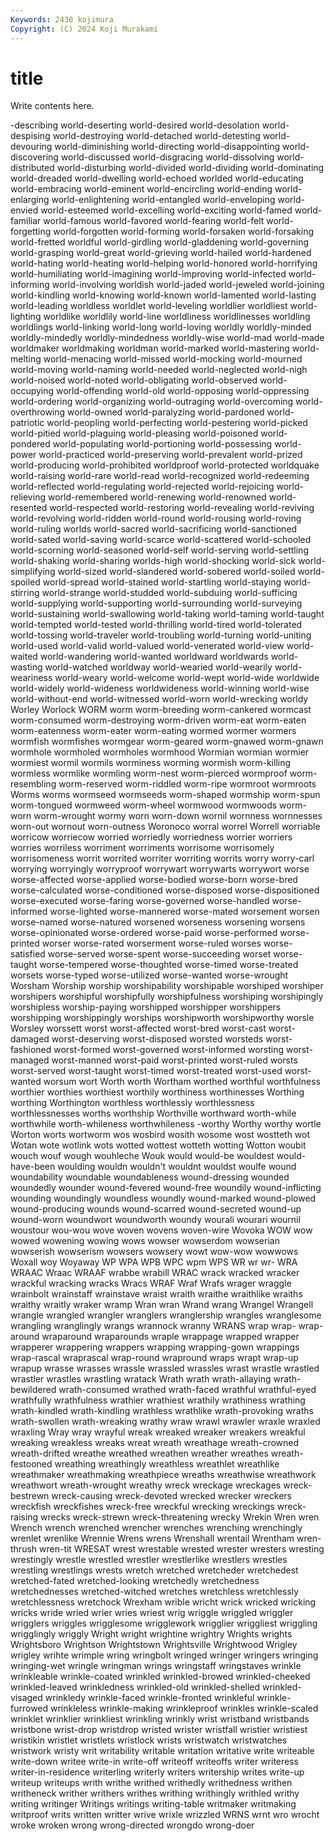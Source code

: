 ```yaml
---
Keywords: 2430 kojimura
Copyright: (C) 2024 Koji Murakami
---
```


# title

Write contents here.



-describing
world-deserting world-desired world-desolation world-despising world-destroying world-detached world-detesting world-devouring world-diminishing world-directing
world-disappointing world-discovering world-discussed world-disgracing world-dissolving world-distributed world-disturbing world-divided world-dividing world-dominating
world-dreaded world-dwelling world-echoed worlded world-educating world-embracing world-eminent world-encircling world-ending world-enlarging
world-enlightening world-entangled world-enveloping world-envied world-esteemed world-excelling world-exciting world-famed world-familiar world-famous
world-favored world-fearing world-felt world-forgetting world-forgotten world-forming world-forsaken world-forsaking world-fretted worldful
world-girdling world-gladdening world-governing world-grasping world-great world-grieving world-hailed world-hardened world-hating world-heating
world-helping world-honored world-horrifying world-humiliating world-imagining world-improving world-infected world-informing world-involving worldish
world-jaded world-jeweled world-joining world-kindling world-knowing world-known world-lamented world-lasting world-leading worldless
worldlet world-leveling worldlier worldliest world-lighting worldlike worldlily world-line worldliness worldlinesses
worldling worldlings world-linking world-long world-loving worldly worldly-minded worldly-mindedly worldly-mindedness worldly-wise
world-mad world-made worldmaker worldmaking worldman world-marked world-mastering world-melting world-menacing world-missed
world-mocking world-mourned world-moving world-naming world-needed world-neglected world-nigh world-noised world-noted world-obligating
world-observed world-occupying world-offending world-old world-opposing world-oppressing world-ordering world-organizing world-outraging world-overcoming
world-overthrowing world-owned world-paralyzing world-pardoned world-patriotic world-peopling world-perfecting world-pestering world-picked world-pitied
world-plaguing world-pleasing world-poisoned world-pondered world-populating world-portioning world-possessing world-power world-practiced world-preserving
world-prevalent world-prized world-producing world-prohibited worldproof world-protected worldquake world-raising world-rare world-read
world-recognized world-redeeming world-reflected world-regulating world-rejected world-rejoicing world-relieving world-remembered world-renewing world-renowned
world-resented world-respected world-restoring world-revealing world-reviving world-revolving world-ridden world-round world-rousing world-roving
world-ruling worlds world-sacred world-sacrificing world-sanctioned world-sated world-saving world-scarce world-scattered world-schooled
world-scorning world-seasoned world-self world-serving world-settling world-shaking world-sharing worlds-high world-shocking world-sick
world-simplifying world-sized world-slandered world-sobered world-soiled world-spoiled world-spread world-stained world-startling world-staying
world-stirring world-strange world-studded world-subduing world-sufficing world-supplying world-supporting world-surrounding world-surveying world-sustaining
world-swallowing world-taking world-taming world-taught world-tempted world-tested world-thrilling world-tired world-tolerated world-tossing
world-traveler world-troubling world-turning world-uniting world-used world-valid world-valued world-venerated world-view world-waited
world-wandering world-wanted worldward worldwards world-wasting world-watched worldway world-wearied world-wearily world-weariness
world-weary world-welcome world-wept world-wide worldwide world-widely world-wideness worldwideness world-winning world-wise
world-without-end world-witnessed world-worn world-wrecking worldy Worley Worlock WORM worm worm-breeding
worm-cankered wormcast worm-consumed worm-destroying worm-driven worm-eat worm-eaten worm-eatenness worm-eater worm-eating
wormed wormer wormers wormfish wormfishes wormgear worm-geared worm-gnawed worm-gnawn wormhole
wormholed wormholes wormhood Wormian wormian wormier wormiest wormil wormils worminess
worming wormish worm-killing wormless wormlike wormling worm-nest worm-pierced wormproof worm-resembling
worm-reserved worm-riddled worm-ripe wormroot wormroots Worms worms wormseed wormseeds worm-shaped
wormship worm-spun worm-tongued wormweed worm-wheel wormwood wormwoods worm-worn worm-wrought wormy
worn worn-down wornil wornness wornnesses worn-out wornout worn-outness Woronoco worral
worrel Worrell worriable worricow worriecow worried worriedly worriedness worrier worriers
worries worriless worriment worriments worrisome worrisomely worrisomeness worrit worrited worriter
worriting worrits worry worry-carl worrying worryingly worryproof worrywart worrywarts worrywort
worse worse-affected worse-applied worse-bodied worse-born worse-bred worse-calculated worse-conditioned worse-disposed worse-dispositioned
worse-executed worse-faring worse-governed worse-handled worse-informed worse-lighted worse-mannered worse-mated worsement worsen
worse-named worse-natured worsened worseness worsening worsens worse-opinionated worse-ordered worse-paid worse-performed
worse-printed worser worse-rated worserment worse-ruled worses worse-satisfied worse-served worse-spent worse-succeeding
worset worse-taught worse-tempered worse-thoughted worse-timed worse-treated worsets worse-typed worse-utilized worse-wanted
worse-wrought Worsham Worship worship worshipability worshipable worshiped worshiper worshipers worshipful
worshipfully worshipfulness worshiping worshipingly worshipless worship-paying worshipped worshipper worshippers worshipping
worshippingly worships worshipworth worshipworthy worsle Worsley worssett worst worst-affected worst-bred
worst-cast worst-damaged worst-deserving worst-disposed worsted worsteds worst-fashioned worst-formed worst-governed worst-informed
worsting worst-managed worst-manned worst-paid worst-printed worst-ruled worsts worst-served worst-taught worst-timed
worst-treated worst-used worst-wanted worsum wort Worth worth Wortham worthed worthful
worthfulness worthier worthies worthiest worthily worthiness worthinesses Worthing worthing Worthington
worthless worthlessly worthlessness worthlessnesses worths worthship Worthville worthward worth-while worthwhile
worth-whileness worthwhileness -worthy Worthy worthy wortle Worton worts wortworm wos
wosbird wosith wosome wost wostteth wot Wotan wote wotlink wots
wotted wottest wotteth wotting Wotton woubit wouch wouf wough wouhleche
Wouk would would-be wouldest would-have-been woulding wouldn wouldn't wouldnt wouldst
woulfe wound woundability woundable woundableness wound-dressing wounded woundedly wounder wound-fevered
wound-free woundily wound-inflicting wounding woundingly woundless woundly wound-marked wound-plowed wound-producing
wounds wound-scarred wound-secreted wound-up wound-worn woundwort woundworth woundy wourali wourari
wournil woustour wou-wou wove woven wovens woven-wire Wovoka WOW wow
wowed wowening wowing wows wowser wowserdom wowserian wowserish wowserism wowsers
wowsery wowt wow-wow wowwows Woxall woy Woyaway WP WPA WPB
WPC wpm WPS WR wr wr- WRA WRAAC Wraac WRAAF
wrabbe wrabill WRAC wrack wracked wracker wrackful wracking wracks Wracs
WRAF Wraf Wrafs wrager wraggle wrainbolt wrainstaff wrainstave wraist wraith
wraithe wraithlike wraiths wraithy wraitly wraker wramp Wran wran Wrand
wrang Wrangel Wrangell wrangle wrangled wrangler wranglers wranglership wrangles wranglesome
wrangling wranglingly wrangs wrannock wranny WRANS wrap wrap- wrap-around wraparound
wraparounds wraple wrappage wrapped wrapper wrapperer wrappering wrappers wrapping wrapping-gown
wrappings wrap-rascal wraprascal wrap-round wrapround wraps wrapt wrap-up wrapup wrasse
wrasses wrassle wrassled wrassles wrast wrastle wrastled wrastler wrastles wrastling
wratack Wrath wrath wrath-allaying wrath-bewildered wrath-consumed wrathed wrath-faced wrathful wrathful-eyed
wrathfully wrathfulness wrathier wrathiest wrathily wrathiness wrathing wrath-kindled wrath-kindling wrathless
wrathlike wrath-provoking wraths wrath-swollen wrath-wreaking wrathy wraw wrawl wrawler wraxle
wraxled wraxling Wray wray wrayful wreak wreaked wreaker wreakers wreakful
wreaking wreakless wreaks wreat wreath wreathage wreath-crowned wreath-drifted wreathe wreathed
wreathen wreather wreathes wreath-festooned wreathing wreathingly wreathless wreathlet wreathlike wreathmaker
wreathmaking wreathpiece wreaths wreathwise wreathwork wreathwort wreath-wrought wreathy wreck wreckage
wreckages wreck-bestrewn wreck-causing wreck-devoted wrecked wrecker wreckers wreckfish wreckfishes wreck-free
wreckful wrecking wreckings wreck-raising wrecks wreck-strewn wreck-threatening wrecky Wrekin Wren
wren Wrench wrench wrenched wrencher wrenches wrenching wrenchingly wrenlet wrenlike
Wrennie Wrens wrens Wrenshall wrentail Wrentham wren-thrush wren-tit WRESAT wrest
wrestable wrested wrester wresters wresting wrestingly wrestle wrestled wrestler wrestlerlike
wrestlers wrestles wrestling wrestlings wrests wretch wretched wretcheder wretchedest wretched-fated
wretched-looking wretchedly wretchedness wretchednesses wretched-witched wretches wretchless wretchlessly wretchlessness wretchock
Wrexham wrible wricht wrick wricked wricking wricks wride wried wrier
wries wriest wrig wriggle wriggled wriggler wrigglers wriggles wrigglesome wrigglework
wrigglier wriggliest wriggling wrigglingly wriggly Wright wright wrightine wrightry Wrights
wrights Wrightsboro Wrightson Wrightstown Wrightsville Wrightwood Wrigley wrigley wrihte wrimple
wring wringbolt wringed wringer wringers wringing wringing-wet wringle wringman wrings
wringstaff wringstaves wrinkle wrinkleable wrinkle-coated wrinkled wrinkled-browed wrinkled-cheeked wrinkled-leaved wrinkledness
wrinkled-old wrinkled-shelled wrinkled-visaged wrinkledy wrinkle-faced wrinkle-fronted wrinkleful wrinkle-furrowed wrinkleless wrinkle-making
wrinkleproof wrinkles wrinkle-scaled wrinklet wrinklier wrinkliest wrinkling wrinkly wrist wristband
wristbands wristbone wrist-drop wristdrop wristed wrister wristfall wristier wristiest wristikin
wristlet wristlets wristlock wrists wristwatch wristwatches wristwork wristy writ writability
writable writation writative write writeable write-down writee write-in write-off writeoff
writeoffs writer writeress writer-in-residence writerling writerly writers writership writes write-up
writeup writeups writh writhe writhed writhedly writhedness writhen writheneck writher
writhers writhes writhing writhingly writhled writhy writing writinger Writings writings
writing-table writmaker writmaking writproof writs written writter wrive wrixle wrizzled
WRNS wrnt wro wrocht wroke wroken wrong wrong-directed wrongdo wrong-doer
